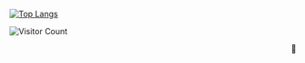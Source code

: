 [![Top Langs](https://github-readme-stats.vercel.app/api/top-langs/?username=RitaRossweiss&layout=compact)](https://github.com/RitaRossweiss/github-readme-stats)

![Visitor Count](https://profile-counter.glitch.me/RitaRossweiss/count.svg)
<p align="right">
  🤡
</p>

